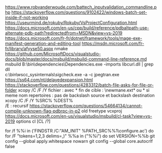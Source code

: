 https://www.robvanderwoude.com/battech_inputvalidation_commandline.php
https://stackoverflow.com/questions/9102422/windows-batch-set-inside-if-not-working
https://useurmind.de/rokuby/Rokuby/VsProjectConfiguration.html
https://docs.microsoft.com/en-us/cpp/build/reference/pdbaltpath-use-alternate-pdb-path?redirectedfrom=MSDN&view=vs-2019
https://docs.microsoft.com/fr-fr/dotnet/framework/tools/mage-exe-manifest-generation-and-editing-tool
https://msdn.microsoft.com/fr-fr/library/afyyse50.aspx nmake
https://github.com/MicrosoftDocs/visualstudio-docs/blob/master/docs/msbuild/msbuild-command-line-reference.md msbuild
B:\bin\dependencies\Dependencies.exe -imports libcurl.dll | grep dll  
c:\bin\wscc_sysinternals\sigcheck.exe -a -c jpegtran.exe
https://ss64.com/nt/delayedexpansion.html
https://stackoverflow.com/questions/4283312/batch-file-asks-for-file-or-folder
	xcopy /C /F /Y 
	fichier : avec * fin de cible : \newmane.ext* ou \* si meme nom
	repertoires : pas de backslash source et backslash destination xcopy  /C /F /Y %SRC% %DEST%\
	/E : recursif
https://stackoverflow.com/questions/54664134/cannot-compile-unknown-flag-pdbrpc-in-p2 old freetype vcxproj
https://docs.microsoft.com/en-us/visualstudio/msbuild/cl-task?view=vs-2019 options cl [CL /?]

for /f %%i in ('FINDSTR /C:"AM_INIT" %PATH_SRC%\%1\configure.ac') do for /F "tokens=1,2,3 delims=,\)" %%a in ("%%i") do set VERSION=%%b
git config --global apply.whitespace nowarn
git config --global core.autocrlf false